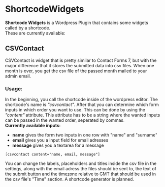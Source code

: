# ShortcodeWidgets
<b>Shortcode Widgets</b> is a Wordpress Plugin that contains some widgets called by a shortcode.<br>
These are currently available:<br>

<h2>CSVContact</h2>
<p>CSVContact is widget that is pretty similar to Contact Forms 7, but with the major difference that it 
stores the submitted data into csv files. When one month is over, you get the csv file of the passed month
mailed to your admin email.</p>
<h3>Usage:</h3>
<p>In the beginning, you call the shortcode inside of the wordpress editor. The shortcode's name is <i>"csvcontact"</i>.
After that you can determine which form inputs in which order you want to use. This can be done by using the <i>"content"</i>
attribute. This attribute has to be a string where the wanted inputs can be passed in the wanted order, seperated by commas.<br>
<b>Currently available inputs:</b></p>
<ul>
  <li><b>name</b> gives the form two inputs in one row with "name" and "surname" </li> 
  <li><b>email</b> gives you a input field for email adresses</li>
  <li><b>message</b> gives you a textarea for a message </li>
</ul>
<code>[csvcontact content="name, email, message"]</code><br>
<p>You can change the labels, placeholders and titles inside the csv file in the settings, 
along with the email adress the files should be sent to, the text of the submit button and
the timezone relative to GMT that should be used in the csv file's "Time" section.
A shortcode generator is planned.</p>
